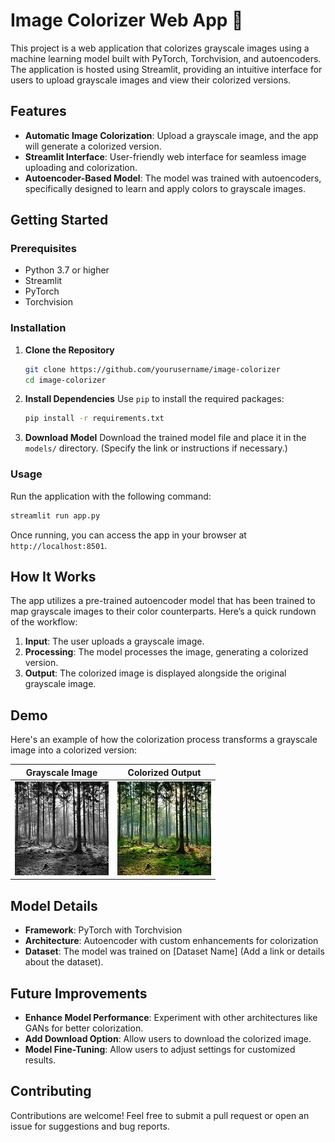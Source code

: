 
# Image Colorizer Web App 🌈

This project is a web application that colorizes grayscale images using a machine learning model built with PyTorch, Torchvision, and autoencoders. The application is hosted using Streamlit, providing an intuitive interface for users to upload grayscale images and view their colorized versions.

## Features
- **Automatic Image Colorization**: Upload a grayscale image, and the app will generate a colorized version.
- **Streamlit Interface**: User-friendly web interface for seamless image uploading and colorization.
- **Autoencoder-Based Model**: The model was trained with autoencoders, specifically designed to learn and apply colors to grayscale images.

## Getting Started

### Prerequisites
- Python 3.7 or higher
- Streamlit
- PyTorch
- Torchvision

### Installation

1. **Clone the Repository**
   ```bash
   git clone https://github.com/yourusername/image-colorizer
   cd image-colorizer
   ```

2. **Install Dependencies**
   Use `pip` to install the required packages:
   ```bash
   pip install -r requirements.txt
   ```

3. **Download Model**
   Download the trained model file and place it in the `models/` directory. (Specify the link or instructions if necessary.)

### Usage

Run the application with the following command:
```bash
streamlit run app.py
```

Once running, you can access the app in your browser at `http://localhost:8501`.

## How It Works
The app utilizes a pre-trained autoencoder model that has been trained to map grayscale images to their color counterparts. Here’s a quick rundown of the workflow:
1. **Input**: The user uploads a grayscale image.
2. **Processing**: The model processes the image, generating a colorized version.
3. **Output**: The colorized image is displayed alongside the original grayscale image.

## Demo

Here's an example of how the colorization process transforms a grayscale image into a colorized version:

| Grayscale Image | Colorized Output |
|-----------------|------------------|
| ![Grayscale](example_grayscale.jpg) | ![Colorized](example_colorized.jpg) |

## Model Details
- **Framework**: PyTorch with Torchvision
- **Architecture**: Autoencoder with custom enhancements for colorization
- **Dataset**: The model was trained on [Dataset Name] (Add a link or details about the dataset).

## Future Improvements
- **Enhance Model Performance**: Experiment with other architectures like GANs for better colorization.
- **Add Download Option**: Allow users to download the colorized image.
- **Model Fine-Tuning**: Allow users to adjust settings for customized results.

## Contributing
Contributions are welcome! Feel free to submit a pull request or open an issue for suggestions and bug reports.

